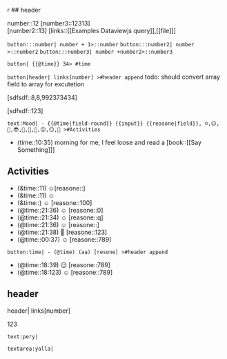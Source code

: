 r		## header

number::12
[number3::12313]  
[number2::13]
[links::[[Examples Dataviewjs query]],[[file]]]

`button:::number| number + 1>::number` 
`button:::number2| number >::number2` 
`button:::number3| number +number2>::number3`  
 
`button| {{@time}} 34> #time`
  
`button|header| links[number] >#header append` todo: should convert array field to array for excutetion

[sdfsdf::8,8,992373434] 
 
[sdfsdf::123]

`text:Mood| - {{@time|field-round}} {{input}} {{reasone|field}}, ☺️,😑,🥰,😎,🤩,🤔,🫥,😮,😏,🤑 >#Activities`



- (time::10:35) morning for me, I feel loose and read a [book::[[Say Something]]]
## Activities
- (&time::11) ☺[reasone::]
- (&time::11) ☺
- (&time::) ☺️ [reasone::100]
- (@time::21:36) ☺️ [reasone::0]
- (@time::21:34) ☺️ [reasone::q]
- (@time::21:36) ☺️ [reasone::]
- (@time::21:38) 🥰 [reasone::123]
- (@time::00:37) ☺️ [reasone::789]

`button:time| - (@time) (aa) [resone] >#header append`
- (@time::18:39) 😑 [reasone::789]
- (@time::18:123) ☺️ [reasone::789]
## header

header| links[number]

123

`text:pery|`



`textarea:yalla|`